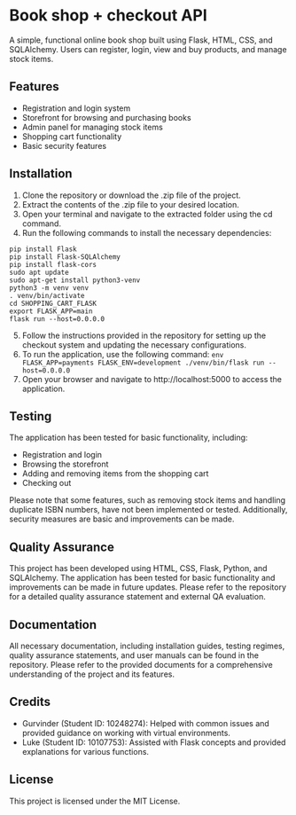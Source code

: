 # Book shop + checkout API

A simple, functional online book shop built using Flask, HTML, CSS, and SQLAlchemy. Users can register, login, view and buy products, and manage stock items.

## Features

* Registration and login system
* Storefront for browsing and purchasing books
* Admin panel for managing stock items
* Shopping cart functionality
* Basic security features

## Installation

1. Clone the repository or download the .zip file of the project.
2. Extract the contents of the .zip file to your desired location.
3. Open your terminal and navigate to the extracted folder using the cd command.
4. Run the following commands to install the necessary dependencies:

`pip install Flask` <br />
`pip install Flask-SQLAlchemy` <br />
`pip install flask-cors` <br />
`sudo apt update` <br />
`sudo apt-get install python3-venv` <br />
`python3 -m venv venv` <br />
`. venv/bin/activate` <br />
`cd SHOPPING_CART_FLASK` <br />
`export FLASK_APP=main` <br />
`flask run --host=0.0.0.0` <br />

5. Follow the instructions provided in the repository for setting up the checkout system and updating the necessary configurations.
6. To run the application, use the following command:
`env FLASK_APP=payments FLASK_ENV=development ./venv/bin/flask run --host=0.0.0.0`
7. Open your browser and navigate to http://localhost:5000 to access the application.

## Testing
The application has been tested for basic functionality, including:

* Registration and login
* Browsing the storefront
* Adding and removing items from the shopping cart
* Checking out

Please note that some features, such as removing stock items and handling duplicate ISBN numbers, have not been implemented or tested. Additionally, security measures are basic and improvements can be made.

## Quality Assurance

This project has been developed using HTML, CSS, Flask, Python, and SQLAlchemy. The application has been tested for basic functionality and improvements can be made in future updates. Please refer to the repository for a detailed quality assurance statement and external QA evaluation.

## Documentation

All necessary documentation, including installation guides, testing regimes, quality assurance statements, and user manuals can be found in the repository. Please refer to the provided documents for a comprehensive understanding of the project and its features.

## Credits

* Gurvinder (Student ID: 10248274): Helped with common issues and provided guidance on working with virtual environments.
* Luke (Student ID: 10107753): Assisted with Flask concepts and provided explanations for various functions.

## License

This project is licensed under the MIT License.
